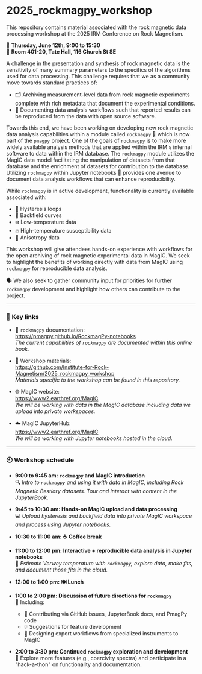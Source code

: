 # 2025_rockmagpy_workshop
This repository contains material associated with the rock magnetic data processing workshop at the 2025 IRM Conference on Rock Magnetism.

📅 **Thursday, June 12th, 9:00 to 15:30**  
📍 **Room 401-20, Tate Hall, 116 Church St SE**

A challenge in the presentation and synthesis of rock magnetic data is the sensitivity of many summary parameters to the specifics of the algorithms used for data processing. This challenge requires that we as a community move towards standard practices of:

- 🗂️ Archiving measurement-level data from rock magnetic experiments complete with rich metadata that document the experimental conditions.
- 📜 Documenting data analysis workflows such that reported results can be reproduced from the data with open source software.

Towards this end, we have been working on developing new rock magnetic data analysis capabilities within a module called `rockmagpy` 🐍 which is now part of the `pmagpy` project. One of the goals of `rockmagpy` is to make more widely available analysis methods that are applied within the IRM's internal software to data within the IRM database. The `rockmagpy` module utilizes the MagIC data model facilitating the manipulation of datasets from that database and the enrichment of datasets for contribution to the database. Utilizing `rockmagpy` within Jupyter notebooks 📓 provides one avenue to document data analysis workflows that can enhance reproducibility.

While `rockmagpy` is in active development, functionality is currently available associated with:
- 🔄 Hysteresis loops  
- 🧲 Backfield curves  
- ❄️ Low-temperature data  
- 🔥 High-temperature susceptibility data  
- 🧮 Anisotropy data

This workshop will give attendees hands-on experience with workflows for the open archiving of rock magnetic experimental data in MagIC. We seek to highlight the benefits of working directly with data from MagIC using `rockmagpy` for reproducible data analysis.

🗣️ We also seek to gather community input for priorities for further `rockmagpy` development and highlight how others can contribute to the project.

---

### 🔗 Key links

- 📘 `rockmagpy` documentation:  
  https://pmagpy.github.io/RockmagPy-notebooks  
  *The current capabilities of `rockmagpy` are documented within this online book.*

- 🧰 Workshop materials:  
  https://github.com/Institute-for-Rock-Magnetism/2025_rockmagpy_workshop  
  *Materials specific to the workshop can be found in this repository.*

- 🌐 MagIC website:  
  https://www2.earthref.org/MagIC  
  *We will be working with data in the MagIC database including data we upload into private workspaces.*

- ☁️ MagIC JupyterHub:  
  https://www2.earthref.org/MagIC  
  *We will be working with Jupyter notebooks hosted in the cloud.*

---

### 🕘 Workshop schedule

- **9:00 to 9:45 am: `rockmagpy` and MagIC introduction**  
  🔍 *Intro to `rockmagpy` and using it with data in MagIC, including Rock Magnetic Bestiary datasets. Tour and interact with content in the JupyterBook.*

- **9:45 to 10:30 am: Hands-on MagIC upload and data processing**  
  💻 *Upload hysteresis and backfield data into private MagIC workspace and process using Jupyter notebooks.*

- **10:30 to 11:00 am: ☕ Coffee break**

- **11:00 to 12:00 pm: Interactive + reproducible data analysis in Jupyter notebooks**  
  🧪 *Estimate Verwey temperature with `rockmagpy`, explore data, make fits, and document those fits in the cloud.*

- **12:00 to 1:00 pm: 🍽️ Lunch**

- **1:00 to 2:00 pm: Discussion of future directions for `rockmagpy`**  
  💬 Including:
  - 🐞 Contributing via GitHub issues, JupyterBook docs, and PmagPy code
  - 💡 Suggestions for feature development
  - 🔌 Designing export workflows from specialized instruments to MagIC

- **2:00 to 3:30 pm: Continued `rockmagpy` exploration and development**  
  🚀 Explore more features (e.g., coercivity spectra) and participate in a "hack-a-thon" on functionality and documentation.